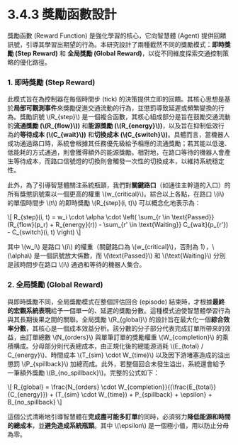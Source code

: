 # 3.4.3 獎勵函數設計

獎勵函數 (Reward Function) 是強化學習的核心，它向智慧體 (Agent) 提供回饋訊號，引導其學習出期望的行為。本研究設計了兩種截然不同的獎勵模式：**即時獎勵 (Step Reward)** 和 **全局獎勵 (Global Reward)**，以從不同維度探索交通控制策略的優化路徑。

### 1. 即時獎勵 (Step Reward)

此模式旨在為控制器在每個時間步 (tick) 的決策提供立即的回饋。其核心思想是基於**局部可觀測事件**來獎勵促進交通流動的行為，並懲罰導致延遲或頻繁變換的行為。獎勵訊號 \\(R_{step}\\) 是一個複合函數，其核心組成部分是旨在鼓勵交通流動的**流通獎勵 (\\(R_{flow}\\))** 和**能源獎勵 (\\(R_{energy}\\))**，以及旨在抑制低效行為的**等待成本 (\\(C_{wait}\\))** 和**切換成本 (\\(C_{switch}\\))**。具體而言，當機器人成功通過路口時，系統會根據其任務優先級給予相應的流通獎勵；若其能以低速、低能耗的方式通過，則會獲得額外的能源獎勵。相對地，在路口等待的機器人會產生等待成本，而路口信號燈的切換則會觸發一次性的切換成本，以維持系統穩定性。

此外，為了引導智慧體關注系統瓶頸，我們對**關鍵路口**（如通往主幹道的入口）的所有獎懲訊號乘以一個更高的權重 \\(w_{critical}\\)。綜合以上各點，在路口 \\(i\\) 的單個時間步 \\(t\\) 的即時獎勵 \\(R_{step}(i, t)\\) 可以概念化地表示為：

\\[
R_{step}(i, t) = w_i \cdot \alpha \cdot \left( \sum_{r \in \text{Passed}} (R_{flow}(p_r) + R_{energy}(r)) - \sum_{r' \in \text{Waiting}} C_{wait}(p_{r'}) - C_{switch}(i, t) \right)
\\]

其中 \\(w_i\\) 是路口 \\(i\\) 的權重（關鍵路口為 \\(w_{critical}\\)，否則為 1），\\(\alpha\\) 是一個訊號放大係數，而 \\(\text{Passed}\\) 和 \\(\text{Waiting}\\) 分別是該時間步在路口 \\(i\\) 通過和等待的機器人集合。

### 2. 全局獎勵 (Global Reward)

與即時獎勵不同，全局獎勵模式在整個評估回合 (episode) 結束時，才根據**最終的宏觀系統表現**給予一個單一的、延遲的獎勵分數。這種模式迫使智慧體學習行為與其長期後果之間的關聯。全局獎勵 \\(R_{global}\\) 的設計旨在最大化一個**綜合效率分數**，其核心是一個成本效益分析。該分數的分子部分代表完成訂單所帶來的效益，由訂單總數 \\(N_{orders}\\) 與單筆訂單的獎勵權重 \\(W_{completion}\\) 的乘積構成。分母部分則代表總成本，由正規化後的總能源消耗 \\(E_{total} / C_{energy}\\)、時間成本 \\(T_{sim} \cdot W_{time}\\) 以及因下游堵塞造成的溢出懲罰 \\(P_{spillback}\\) 加總而成。此外，若整個回合未發生溢出，系統還會給予一筆額外獎勵 \\(B_{no\_spillback}\\)。完整的公式如下：

\\[
R_{global} = \frac{N_{orders} \cdot W_{completion}}{(\frac{E_{total}}{C_{energy}}) + (T_{sim} \cdot W_{time}) + P_{spillback} + \epsilon} + B_{no\_spillback}
\\]

這個公式清晰地引導智慧體在**完成盡可能多訂單**的同時，必須努力**降低能源和時間的總成本**，並**避免造成系統瓶頸**。其中 \\(\epsilon\\) 是一個極小值，用以防止分母為零。 